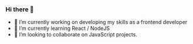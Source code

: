 ### Hi there 👋

- 🔭 I’m currently working on developing my skills as a frontend developer
- 🌱 I’m currently learning React / NodeJS
- 👯 I’m looking to collaborate on JavaScript projects.

<!--
**Luksfull/Luksfull** is a ✨ _special_ ✨ repository because its `README.md` (this file) appears on your GitHub profile.

Here are some ideas to get you started:

- 🔭 I’m currently working on ...
- 🌱 I’m currently learning ...
- 👯 I’m looking to collaborate on ...
- 🤔 I’m looking for help with ...
- 💬 Ask me about ...
- 📫 How to reach me: ...
- 😄 Pronouns: ...
- ⚡ Fun fact: ...
-->
